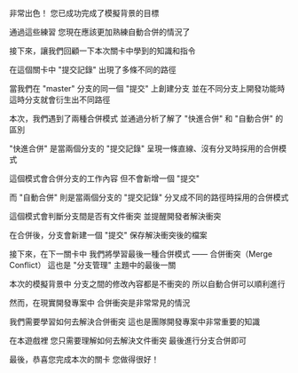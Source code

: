 非常出色！
您已成功完成了模擬背景的目標

通過這些練習
您現在應該更加熟練自動合併的情況了

接下來，讓我們回顧一下本次關卡中學到的知識和指令

在這個關卡中
"提交記錄" 出現了多條不同的路徑

當我們在 "master" 分支的同一個 "提交" 上創建分支
並在不同分支上開發功能時
這時分支就會衍生出不同路徑

本次，我們遇到了兩種合併模式
並通過分析了解了 "快進合併" 和 "自動合併" 的區別

"快進合併" 是當兩個分支的 "提交記錄"
呈現一條直線、沒有分叉時採用的合併模式

這個模式會合併分支的工作內容
但不會新增一個 "提交"

而 "自動合併" 則是當兩個分支的 "提交記錄"
分叉成不同的路徑時採用的合併模式

這個模式會判斷分支間是否有文件衝突
並提醒開發者解決衝突

在合併後，分支會新建一個 "提交"
保存解決衝突後的檔案

接下來，在下一關卡中
我們將學習最後一種合併模式 —— 合併衝突（Merge Conflict）
這也是 "分支管理" 主題中的最後一關

本次的模擬背景中
分支之間的修改內容都是不衝突的
所以自動合併可以順利進行

然而，在現實開發專案中
合併衝突是非常常見的情況

我們需要學習如何去解決合併衝突
這也是團隊開發專案中非常重要的知識

在本遊戲裡
您只需要理解如何去解決文件衝突
最後進行分支合併即可

最後，恭喜您完成本次的關卡
您做得很好！